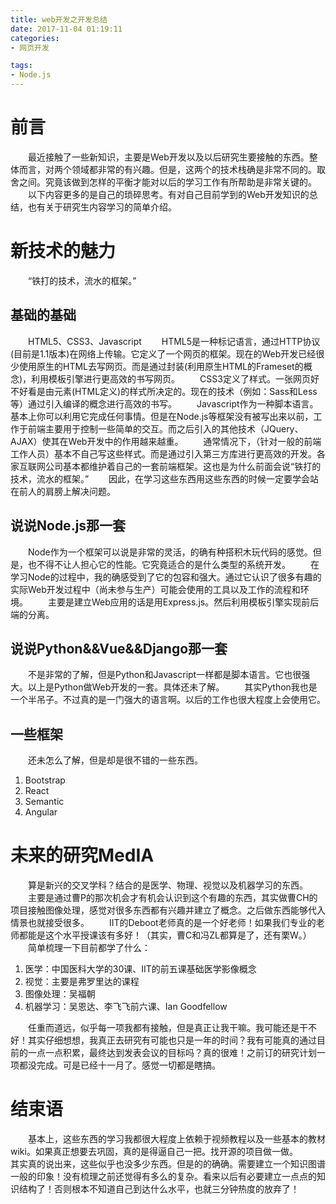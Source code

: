 ```yaml
---
title: web开发之开发总结
date: 2017-11-04 01:19:11
categories:
- 网页开发

tags:
- Node.js
---
```

# 前言
&emsp;&emsp;最近接触了一些新知识，主要是Web开发以及以后研究生要接触的东西。整体而言，对两个领域都非常的有兴趣。但是，这两个的技术栈确是非常不同的。取舍之间。究竟该做到怎样的平衡才能对以后的学习工作有所帮助是非常关键的。
&emsp;&emsp;以下内容更多的是自己的琐碎思考。有对自己目前学到的Web开发知识的总结，也有关于研究生内容学习的简单介绍。
<!-- more -->

# 新技术的魅力
&emsp;&emsp;“铁打的技术，流水的框架。”
## 基础的基础
&emsp;&emsp;HTML5、CSS3、Javascript
&emsp;&emsp;HTML5是一种标记语言，通过HTTP协议(目前是1.1版本)在网络上传输。它定义了一个网页的框架。现在的Web开发已经很少使用原生的HTML去写网页。而是通过封装(利用原生HTML的Frameset的概念)，利用模板引擎进行更高效的书写网页。
&emsp;&emsp;CSS3定义了样式。一张网页好不好看是由元素(HTML定义)的样式所决定的。现在的技术（例如：Sass和Less等）通过引入编译的概念进行高效的书写。
&emsp;&emsp;Javascript作为一种脚本语言。基本上你可以利用它完成任何事情。但是在Node.js等框架没有被写出来以前，工作于前端主要用于控制一些简单的交互。而之后引入的其他技术（JQuery、AJAX）使其在Web开发中的作用越来越重。
&emsp;&emsp;通常情况下，（针对一般的前端工作人员）基本不自己写这些样式。而是通过引入第三方库进行更高效的开发。各家互联网公司基本都维护着自己的一套前端框架。这也是为什么前面会说“铁打的技术，流水的框架。”
&emsp;&emsp;因此，在学习这些东西用这些东西的时候一定要学会站在前人的肩膀上解决问题。

## 说说Node.js那一套
&emsp;&emsp;Node作为一个框架可以说是非常的灵活，的确有种搭积木玩代码的感觉。但是，也不得不让人担心它的性能。它究竟适合的是什么类型的系统开发。
&emsp;&emsp;在学习Node的过程中，我的确感受到了它的包容和强大。通过它认识了很多有趣的实际Web开发过程中（尚未参与生产）可能会使用的工具以及工作的流程和环境。
&emsp;&emsp;主要是建立Web应用的话是用Express.js。然后利用模板引擎实现前后端的分离。

## 说说Python&&Vue&&Django那一套
&emsp;&emsp;不是非常的了解，但是Python和Javascript一样都是脚本语言。它也很强大。以上是Python做Web开发的一套。具体还未了解。
&emsp;&emsp;其实Python我也是一个半吊子。不过真的是一门强大的语言啊。以后的工作也很大程度上会使用它。

## 一些框架
&emsp;&emsp;还未怎么了解，但是却是很不错的一些东西。
1. Bootstrap
2. React
3. Semantic
4. Angular

# 未来的研究MedIA
&emsp;&emsp;算是新兴的交叉学科？结合的是医学、物理、视觉以及机器学习的东西。
&emsp;&emsp;主要是通过曹P的那次机会才有机会认识到这个有趣的东西，其实做曹CH的项目接触图像处理，感觉对很多东西都有兴趣并建立了概念。之后做东西能够代入情景也就接受很多。
&emsp;&emsp;IIT的Deboot老师真的是一个好老师！如果我们专业的老师都能是这个水平授课该有多好！（其实，曹C和冯ZL都算是了，还有栗W。）
&emsp;&emsp;简单梳理一下目前都学了什么：
1. 医学：中国医科大学的30课、IIT的前五课基础医学影像概念
2. 视觉：主要是弗罗里达的课程
3. 图像处理：吴福朝
4. 机器学习：吴恩达、李飞飞前六课、Ian Goodfellow

&emsp;&emsp;任重而道远，似乎每一项我都有接触，但是真正让我干嘛。我可能还是干不好！其实仔细想想，我真正去研究有可能也只是一年的时间？我有可能真的通过目前的一点一点积累，最终达到发表会议的目标吗？真的很难！之前订的研究计划一项都没完成。可是已经十一月了。感觉一切都是瞎搞。

# 结束语
&emsp;&emsp;基本上，这些东西的学习我都很大程度上依赖于视频教程以及一些基本的教材wiki。如果真正想要去巩固，真的是得逼自己一把。找开源的项目做一做。
&emsp;&emsp;其实真的说出来，这些似乎也没多少东西。但是的的确确。需要建立一个知识图谱一般的印象！没有梳理之前还觉得有多么的复杂。看来以后有必要建立一点点的知识结构了！否则根本不知道自己到达什么水平，也就三分钟热度的放弃了！